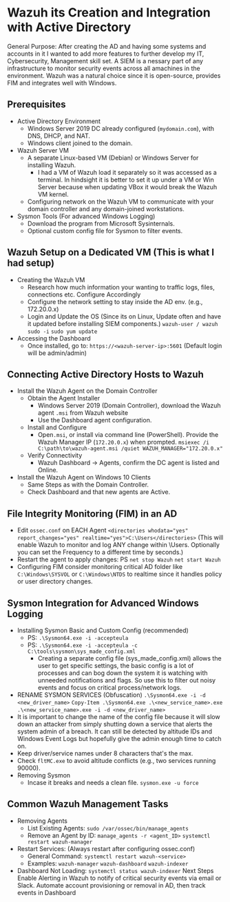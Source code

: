 <h1>Wazuh its Creation and Integration with Active Directory</h1>
General Purpose: After creating the AD and having some systems and accounts in it I wanted to add more features to further develop my IT, Cybersecurity, Management skill set. A SIEM is a nessary part of any infrastructure to monitor security events across all amachines in the environment. Wazuh was a natural choice since it is open-source, provides FIM and integrates well with Windows. 

<h2> Prerequisites </h2>

  - Active Directory Environment
    - Windows Server 2019 DC already configured (`mydomain.com`), with DNS, DHCP, and NAT.
    - Windows client joined to the domain.
  - Wazuh Server VM 
    - A separate Linux-based VM (Debian) or Windows Server for installing Wazuh.
       - I had a VM of Wazuh load it separately so it was accessed as a terminal. In hindsight it is better to set it up under a VM or Win Server because when updating VBox it would break the Wazuh VM kernel.
     - Configuring network on the Wazuh VM to communicate with your domain controller and any domain-joined workstations.
  - Sysmon Tools (For advanced Windows Logging)
    - Download the program from Microsoft Sysinternals.
    - Optional custom config file for Sysmon to filter events.

<h2> Wazuh Setup on a Dedicated VM (This is what I had setup) </h2>

  - Creating the Wazuh VM
      - Research how much information your wanting to traffic logs, files, connections etc. Configure Accordingly
      - Configure the network setting to stay inside the AD env. (e.g., 172.20.0.x)
    - Login and Update the OS (Since its on Linux, Update often and have it updated before installing SIEM components.) 
      `wazuh-user / wazuh`
      `sudo -i`
      `sudo yum update`
  - Accessing the Dashboard
    - Once installed, go to:
      `https://<wazuh-server-ip>:5601` (Default login will be admin/admin) 
      
<h2> Connecting Active Directory Hosts to Wazuh </h2>

  - Install the Wazuh Agent on the Domain Controller
    - Obtain the Agent Installer
      - Windows Server 2019 (Domain Controller), download the Wazuh agent `.msi` from Wazuh website
      - Use the Dashboard agent configuration.
    - Install and Configure
      - Open`.msi`, or install via command line (PowerShell). Provide the Wazuh Manager IP (`172.20.0.x`) when prompted.
        `msiexec /i C:\path\to\wazuh-agent.msi /quiet WAZUH_MANAGER="172.20.0.x"`
    - Verify Connectivity
      - Wazuh Dashboard → Agents, confirm the DC agent is listed and Online.
  - Install the Wazuh Agent on Windows 10 Clients
    - Same Steps as with the Domain Controller.
    - Check Dashboard and that new agents are Active.
   
<h2> File Integrity Monitoring (FIM) in an AD </h2>

  - Edit `ossec.conf` on EACH Agent
    `<directories whodata="yes" report_changes="yes" realtime="yes">C:\Users</directories>`
  (This will enable Wazuh to monitor and log ANY change within \Users. Optionally you can set the Frequency to a different time by seconds.)
  - Restart the agent to apply changes: PS
    `net stop Wazuh`
    `net start Wazuh`
  - Configuring FIM consider monitoring critical AD folder like `C:\Windows\SYSVOL` or `C:\Windows\NTDS` to realtime since it handles policy or user directory changes.

<h2> Sysmon Integration for Advanced Windows Logging </h2>

  - Installing Sysmon Basic and Custom Config (recommended) 
    - PS: `.\Sysmon64.exe -i -accepteula`
    - PS: `.\Sysmon64.exe -i -accepteula -c C:\tools\sysmon\sys_made_config.xml`
      - Creating a separate config file (sys_made_config.xml) allows the user to get specific settings, the basic config is a lot of processes and can bog down the system it is watching with unneeded notifications and flags. So use this to filter out noisy events and focus on critical process/network logs.
   - RENAME SYSMON SERVICES (Obfuscation) 
      `.\Sysmon64.exe -i -d <new_driver_name>`
      `Copy-Item .\Sysmon64.exe .\<new_service_name>.exe`
      `.\<new_service_name>.exe -i -d <new_driver_name>` 
  - It is important to change the name of the config file because it will slow down an attacker from simply shutting down a service that alerts the system admin of a breach. It can still be detected by altitude IDs and Windows Event Logs but hopefully give the admin enough time to catch on.
  - Keep driver/service names under 8 characters that's the max.
  - Check `fltMC.exe` to avoid altitude conflicts (e.g., two services running 90000). 
  - Removing Sysmon
    - Incase it breaks and needs a clean file.
      `sysmon.exe -u force`
      
<h2> Common Wazuh Management Tasks </h2>

  - Removing Agents
    - List Existing Agents:
      `sudo /var/ossec/bin/manage_agents`
    - Remove an Agent by ID:
      `manage_agents -r <agent_ID>`
      `systemctl restart wazuh-manager`
  - Restart Services: (Always restart after configuring ossec.conf)
    - General Command:
      `systemctl restart wazuh-<service>`
    - Examples:
      `wazuh-manager`
      `wazuh-dashboard`
      `wazuh-indexer`
  - Dashboard Not Loading:
      `systemctl status wazuh-indexer`
  Next Steps
    Enable Alerting in Wazuh to notify of critical security events via email or Slack.
    Automate account provisioning or removal in AD, then track events in Dashboard











   
